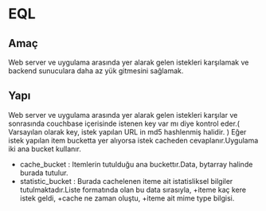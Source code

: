# EQL
## Amaç
Web server ve uygulama arasında yer alarak gelen istekleri karşılamak ve backend sunuculara daha az yük gitmesini sağlamak.
## Yapı
Web server ve uygulama arasında yer alarak gelen istekleri karşılar ve sonrasında couchbase içerisinde istenen key var mı diye kontrol eder.( Varsayılan olarak key, istek yapılan URL in md5 hashlenmiş halidir. ) Eğer istek yapılan item bucketta yer alıyorsa istek cacheden cevaplanır.Uygulama iki ana bucket kullanır.
+ cache_bucket : Itemlerin tutulduğu ana buckettır.Data, bytarray halinde burada tutulur.
+ statistic_bucket : Burada cachelenen iteme ait istatisliksel bilgiler tutulmaktadır.Liste formatında olan bu data sırasıyla,
  +iteme kaç kere istek geldi,
  +cache ne zaman oluştu,
  +iteme ait mime type bilgisi.
